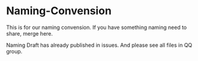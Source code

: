 Naming-Convension
=================

This is for our naming convension. If you have something naming need to share, merge here.

Naming Draft has already published in issues.
And please see all files in QQ group.
